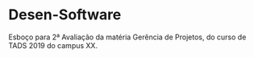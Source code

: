 # Desen-Software
Esboço para 2ª Avaliação da matéria Gerência de Projetos, do curso de TADS 2019 do campus XX.


